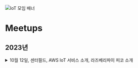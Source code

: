 ![IoT 모임 배너](https://github.com/awskrug/iot-group/assets/1104081/9eeba166-cfc8-49ee-bf5f-79695f8a5673)


# Meetups

## 2023년

<details>
  <summary>10월 12일, 센터필드, AWS IoT 서비스 소개, 라즈베리파이 피코 소개</summary>
    - https://www.meetup.com/ko-KR/awskrug/events/296351876 <br/>
    - 김성한 : AWS IoT 서비스 소개   <br/>
    - 김영익 : [라즈베리파이 피코 소개](./files/2023-10-12_라즈베리파이_피코.pdf) <br/>
</details>



